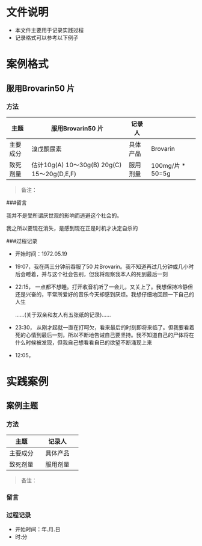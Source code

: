 # 文件说明

- 本文件主要用于记录实践过程
- 记录格式可以参考以下例子



# 案例格式

## 服用Brovarin50 片

### 方法

| 主题 | 服用Brovarin50 片 | 记录人 |  |
| --- | --- | --- | --- |
| 主要成分 | 溴戊酮尿素 | 具体产品 | Brovarin |
| 致死剂量 | 估计10g(A) 10～30g(B) 20g(C) 15～20g(D,E,F) | 服用剂量 | 100mg/片 * 50=5g |

> 备注：

###留言


我并不是受所谓厌世观的影响而逃避这个社会的。

我之所以要现在消失，是感到现在正是时机才决定自杀的

###过程记录

- 开始时间：1972.05.19

- 19:07，我在两三分钟前吞服了50 片Brovarin。我不知道再过几分钟或几小时后会睡着，并与这个社会告别，但我将观察我本人的死到最后一刻

- 22:15， 一点都不想睡。打开收音机听了一会儿，又关上了。我想保持冷静但还是兴奋的，平常所爱好的音乐今天却感到厌烦。我想仔细地回顾一下自己的人生

  

  ......(关于双亲和友人有五张纸的记录)......

  

- 23:30， 从刚才起就一直在打呵欠，看来最后的时刻即将来临了。但我要看着死的心情到最后一刻，所以不断地告诫自己要坚持。我不知道自己的尸体将在什么时候被发现，但我自己想看看自已的欲望不断涌现上来

- 12:05，



# 实践案例

## 案例主题

### 方法

| 主题     |      | 记录人   |      |
| -------- | ---- | -------- | ---- |
| 主要成分 |      | 具体产品 |      |
| 致死剂量 |      | 服用剂量 |      |

> 备注：

### 留言



### 过程记录

- 开始时间：年.月.日
- 时:分